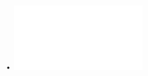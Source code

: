 - ![The Minto Pyramid Principle Logic in Writing Thinking (Barbara Minto) (z-lib.org).pdf](../assets/The_Minto_Pyramid_Principle_Logic_in_Writing_Thinking_(Barbara_Minto)_(z-lib.org)_1665893164870_0.pdf)